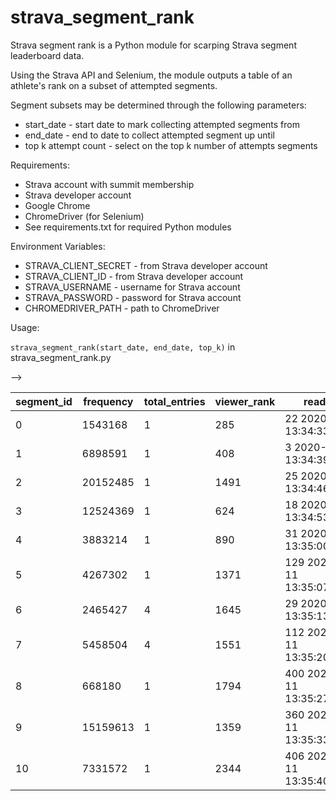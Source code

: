 # strava_segment_rank

Strava segment rank is a Python module for scarping Strava segment leaderboard data. 

Using the Strava API and Selenium, the module outputs a table of an athlete's rank on 
a subset of attempted segments.

Segment subsets may be determined through the following parameters:
- start_date - start date to mark collecting attempted segments from
- end_date - end to date to collect attempted segment up until
- top k attempt count - select on the top k number of attempts segments

Requirements:
- Strava account with summit membership
- Strava developer account
- Google Chrome
- ChromeDriver (for Selenium)
- See requirements.txt for required Python modules

Environment Variables:
- STRAVA_CLIENT_SECRET - from Strava developer account
- STRAVA_CLIENT_ID - from Strava developer account
- STRAVA_USERNAME - username for Strava account
- STRAVA_PASSWORD - password for Strava account 
- CHROMEDRIVER_PATH - path to ChromeDriver

Usage:

`strava_segment_rank(start_date, end_date, top_k)` in strava_segment_rank.py

-->

| segment_id | frequency | total_entries | viewer_rank | read_date                      |
|------------|-----------|---------------|-------------|--------------------------------|
| 0          | 1543168   | 1             | 285         | 22 2020-10-11 13:34:33.103041  |
| 1          | 6898591   | 1             | 408         | 3 2020-10-11 13:34:39.887113   |
| 2          | 20152485  | 1             | 1491        | 25 2020-10-11 13:34:46.897710  |
| 3          | 12524369  | 1             | 624         | 18 2020-10-11 13:34:53.996905  |
| 4          | 3883214   | 1             | 890         | 31 2020-10-11 13:35:00.377438  |
| 5          | 4267302   | 1             | 1371        | 129 2020-10-11 13:35:07.083325 |
| 6          | 2465427   | 4             | 1645        | 29 2020-10-11 13:35:13.897077  |
| 7          | 5458504   | 4             | 1551        | 112 2020-10-11 13:35:20.867946 |
| 8          | 668180    | 1             | 1794        | 400 2020-10-11 13:35:27.041816 |
| 9          | 15159613  | 1             | 1359        | 360 2020-10-11 13:35:33.905752 |
| 10         | 7331572   | 1             | 2344        | 406 2020-10-11 13:35:40.863978 |
